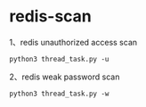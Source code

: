 # redis-scan

1、redis unauthorized access scan

```
python3 thread_task.py -u
```


2、redis weak password scan

```
python3 thread_task.py -w
```
